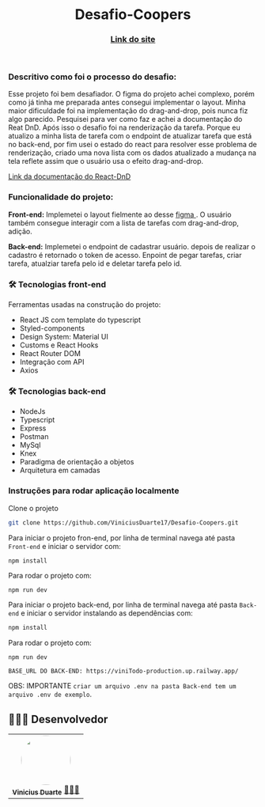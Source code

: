 
<header>

<h1> Desafio-Coopers</h1>

<h3>

  [Link do site ](https://ugly-worm.surge.sh/)
  
</h3>
</header>


<main>

 <h3>Descritivo como foi o processo do desafio:</h3> 
 
 <p>
    Esse projeto foi bem desafiador. O figma do projeto achei complexo, porém como já tinha me preparada antes consegui implementar o layout. 
    Minha maior dificuldade foi na implementação do drag-and-drop, pois nunca fiz algo parecido.
    Pesquisei para ver como faz e achei a documentação do Reat DnD. Após isso o desafio foi na renderização da tarefa. Porque eu atualizo a minha lista de tarefa           com o endpoint de atualizar tarefa que está no back-end, por fim usei o estado do react para resolver esse problema de renderização, criado uma nova lista com os       dados atualizado a mudança na tela reflete assim que o usuário usa o efeito drag-and-drop.
 </p>
 
 [Link da documentação do React-DnD](https://react-dnd.github.io/react-dnd/docs/overview)
 
<h3>Funcionalidade do projeto:</h3>

<p>


  <strong>Front-end:</strong> Implemetei o layout fielmente ao desse 
  [ figma ](https://www.figma.com/file/OAMrciHo0uOf4H2cgg3MDm/Coopers---Site-para-teste-Front-End-%2F-Full-Stack?node-id=290%3A6333&t=BD3OGYMnrHUOhy1m-0).
  O usuário também consegue interagir com a lista de tarefas com drag-and-drop, adição.
  
</p>

<p>
  <strong>Back-end:</strong> Implemetei o endpoint de cadastrar usuário. depois de realizar o cadastro é retornado o token de acesso. Enpoint de pegar tarefas, criar tarefa, atualziar tarefa pelo  id e deletar tarefa pelo id.
</p>


<h3> 🛠 Tecnologias front-end </h3>

Ferramentas usadas na construção do projeto:

* React JS com template do typescript
* Styled-components
* Design System: Material UI
* Customs e React Hooks
* React Router DOM
* Integração com API
* Axios


<h3> 🛠 Tecnologias back-end </h3>

* NodeJs
* Typescript
* Express
* Postman
* MySql
* Knex
* Paradigma de orientação a objetos
* Arquitetura em camadas

 ### Instruções para rodar aplicação localmente
 
 Clone o projeto

```bash
git clone https://github.com/ViniciusDuarte17/Desafio-Coopers.git
```
Para iniciar o projeto fron-end, por linha de terminal navega até pasta `Front-end` e iniciar o servidor com:
```bash
npm install
```
Para rodar o projeto com:
```
npm run dev 
```


Para iniciar o projeto back-end, por linha de terminal navega até pasta `Back-end` e iniciar o servidor instalando as dependências com:

```bash
npm install
```
Para rodar o projeto com:
```
npm run dev 
``` 
```
BASE_URL DO BACK-END: https://viniTodo-production.up.railway.app/
```
OBS: IMPORTANTE `criar um arquivo .env na pasta Back-end tem um arquivo .env de exemplo`.


<h2 >👷🏻‍♂ Desenvolvedor</h2>
<table> 
<tr>
  <td align="center"><a href="https://github.com/ViniciusDuarte17"><img style="border-radius: 50%" src="https://user-images.githubusercontent.com/92999708/210431021-9923435c-eefe-4757-b8e2-e441910a4e88.png" width="100px" alt=""/>
 <br />
 <sub><b>Vinicius Duarte</b></sub></a> <a href="https://github.com/ViniciusDuarte17">👩🏻‍💻</a></td>
 </tr>
</table>


</main>
